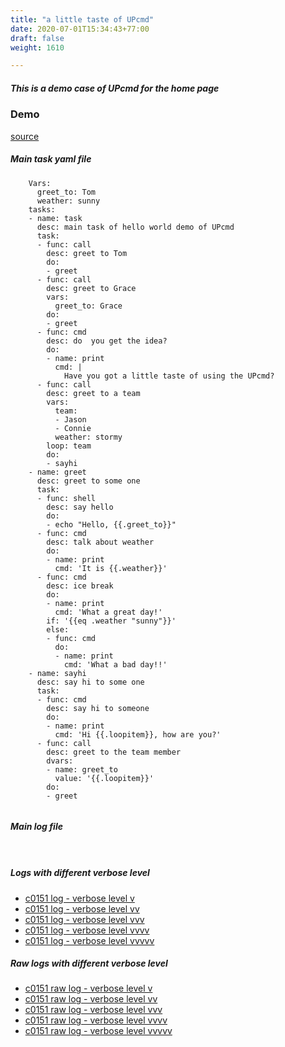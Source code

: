 ```yaml
---
title: "a little taste of UPcmd"
date: 2020-07-01T15:34:43+77:00
draft: false
weight: 1610

---
```


##### This is a demo case of UPcmd for the home page


### Demo








[source](https://github.com/upcmd/up/blob/master/tests/functests/c0151.yml)

##### Main task yaml file
```
    Vars:
      greet_to: Tom
      weather: sunny
    tasks:
    - name: task
      desc: main task of hello world demo of UPcmd
      task:
      - func: call
        desc: greet to Tom
        do:
        - greet
      - func: call
        desc: greet to Grace
        vars:
          greet_to: Grace
        do:
        - greet
      - func: cmd
        desc: do  you get the idea?
        do:
        - name: print
          cmd: |
            Have you got a little taste of using the UPcmd?
      - func: call
        desc: greet to a team
        vars:
          team:
          - Jason
          - Connie
          weather: stormy
        loop: team
        do:
        - sayhi
    - name: greet
      desc: greet to some one
      task:
      - func: shell
        desc: say hello
        do:
        - echo "Hello, {{.greet_to}}"
      - func: cmd
        desc: talk about weather
        do:
        - name: print
          cmd: 'It is {{.weather}}'
      - func: cmd
        desc: ice break
        do:
        - name: print
          cmd: 'What a great day!'
        if: '{{eq .weather "sunny"}}'
        else:
        - func: cmd
          do:
          - name: print
            cmd: 'What a bad day!!'
    - name: sayhi
      desc: say hi to some one
      task:
      - func: cmd
        desc: say hi to someone
        do:
        - name: print
          cmd: 'Hi {{.loopitem}}, how are you?'
      - func: call
        desc: greet to the team member
        dvars:
        - name: greet_to
          value: '{{.loopitem}}'
        do:
        - greet
    
```
##### Main log file
```
    
```


##### Logs with different verbose level
* [c0151 log - verbose level v](../../logs/c0151_v)
* [c0151 log - verbose level vv](../../logs/c0151_vv)
* [c0151 log - verbose level vvv](../../logs/c0151_vvvv)
* [c0151 log - verbose level vvvv](../../logs/c0151_vvvv)
* [c0151 log - verbose level vvvvv](../../logs/c0151_vvvvv)

##### Raw logs with different verbose level
* [c0151 raw log - verbose level v](../../reflogs/c0151_v.log)
* [c0151 raw log - verbose level vv](../../reflogs/c0151_vv.log)
* [c0151 raw log - verbose level vvv](../../reflogs/c0151_vvv.log)
* [c0151 raw log - verbose level vvvv](../../reflogs/c0151_vvvv.log)
* [c0151 raw log - verbose level vvvvv](../../reflogs/c0151_vvvvv.log)








